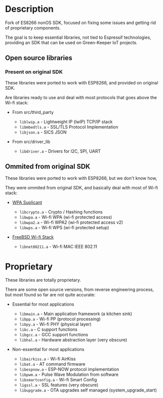 # Description

Fork of ES8266 nonOS SDK, focused on fixing some issues and getting rid of proprietary components.

The goal is to keep essential libraries, not tied to Espressif technologies, providing an SDK that can be used on Green-Keeper IoT projects.

## Open source libraries

### Present on original SDK

These libraries were ported to work with ESP8266, and provided on original SDK.

Are libraries ready to use and deal with most protocols that goes above the Wi-fi stack:

* From src/third_party
  * `liblwip.a` - Lightweight IP (lwIP) TCP/IP stack
  * `libmbedtls.a` - SSL/TLS Protocol Implementation
  * `libjson.a` - SICS JSON

* From src/driver_lib
  * `libdriver.a` - Drivers for I2C, SPI, UART

## Ommited from original SDK

These libraries were ported to work with ESP8266, but we don't know how,

They were ommited from original SDK, and basically deal with most of Wi-fi stack:

* [WPA Suplicant](https://github.com/digsrc/wpa_supplicant)
  * `libcrypto.a` - Crypto / Hashing functions
  * `libwpa.a` - Wi-fi WPA (wi-fi protected access)
  * `libwpa2.a` - Wi-fi WPA2 (wi-fi protected access v2)
  * `libwps.a` - Wi-fi WPS (wi-fi protected setup)


* [FreeBSD Wi-fi Stack](https://github.com/freebsd/freebsd-src/tree/23db5fccb60a1b008c7cbd3a6b88f9a6b1bac167/sys/net80211)

  * `libnet80211.a` - Wi-fi MAC IEEE 802.11


# Proprietary

These libraries are totally proprietary.

There are some open source versions, from reverse engineering process, but most found so far are not quite accurate:

* Essential for most applications
  * `libmain.a` - Main application framework (a kitchen sink)
  * `libpp.a` - Wi-fi PP (protocol processing)
  * `libpy.a` - Wi-fi PHY (physical layer)
  * `libc.a` - C support functions
  * `libgcc.a` - GCC support functions
  * `libhal.a` - Hardware abstraction layer (very obscure)


* Non-essential for most applications
  * `libairkiss.a` - Wi-fi AirKiss
  * `libat.a` - AT command firmware
  * `libespnow.a` - ESP-NOW protocol implementation
  * `libpwm.a` - Pulse Wave Modulation from software
  * `libsmartconfig.a` - Wi-fi Smart Config
  * `ligssl.a` - SSL features (very obscure)
  * `libupgrade.a` - OTA upgrades self managed (system_upgrade_start)